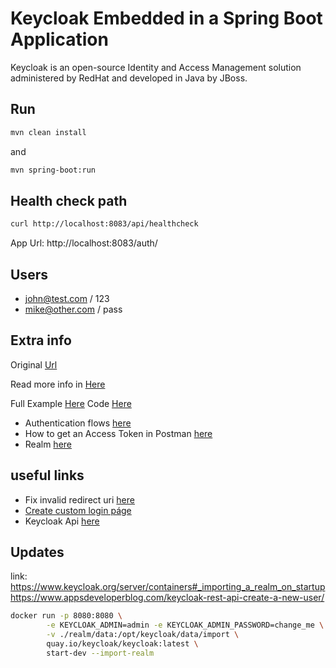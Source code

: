 # Keycloak Embedded in a Spring Boot Application
Keycloak is an open-source Identity and Access Management solution administered by RedHat and developed in Java by JBoss.

## Run
```bash
mvn clean install
```

and
```bash
mvn spring-boot:run
```

## Health check path
```bash
curl http://localhost:8083/api/healthcheck
```

App Url: http://localhost:8083/auth/

## Users
- john@test.com / 123
- mike@other.com / pass

## Extra info
Original [Url](https://www.baeldung.com/keycloak-embedded-in-spring-boot-app)

Read more info in [Here](https://www.keycloak.org/guides)

Full Example [Here](https://www.baeldung.com/spring-security-oauth-resource-server)
Code [Here](https://github.com/Baeldung/spring-security-oauth/tree/master/oauth-resource-server)

- Authentication flows [here](https://www.keycloak.org/docs/latest/server_admin/index.html#_authentication-flows)
- How to get an Access Token in Postman [here](https://sis-cc.gitlab.io/dotstatsuite-documentation/configurations/authentication/token-in-postman/#:~:text=Navigate%20to%20the%20Postman%20Authorization,(Keycloak%20in%20our%20case).)
- Realm [here](https://stackoverflow.com/questions/16186834/whats-the-meaning-of-realm-in-spring-security)

## useful links

- Fix invalid redirect uri [here](https://stackoverflow.com/questions/45352880/keycloak-invalid-parameter-redirect-uri)
- [Create custom login páge](https://www.baeldung.com/keycloak-custom-login-page)
- Keycloak Api [here](https://www.keycloak.org/docs-api/12.0/rest-api/)

## Updates
link:
https://www.keycloak.org/server/containers#_importing_a_realm_on_startup
https://www.appsdeveloperblog.com/keycloak-rest-api-create-a-new-user/
```bash
docker run -p 8080:8080 \
        -e KEYCLOAK_ADMIN=admin -e KEYCLOAK_ADMIN_PASSWORD=change_me \
        -v ./realm/data:/opt/keycloak/data/import \
        quay.io/keycloak/keycloak:latest \
        start-dev --import-realm
```